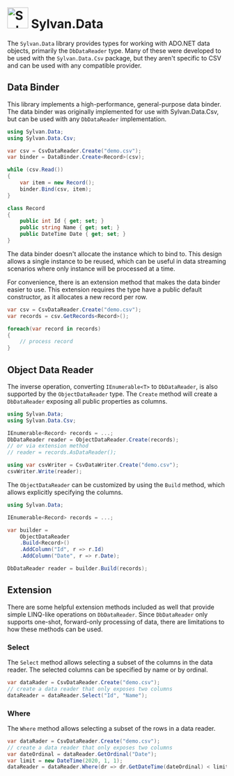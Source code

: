 # <img src="../../Sylvan.png" height="48" alt="Sylvan Logo"/> Sylvan.Data

The `Sylvan.Data` library provides types for working with ADO.NET data objects, primarily the `DbDataReader` type.
Many of these were developed to be used with the `Sylvan.Data.Csv` package, but they aren't specific to CSV and 
can be used with any compatible provider.

## Data Binder

This library implements a high-performance, general-purpose data binder.
The data binder was originally implemented for use with Sylvan.Data.Csv,
but can be used with any `DbDataReader` implementation.

```C#
using Sylvan.Data;
using Sylvan.Data.Csv;

var csv = CsvDataReader.Create("demo.csv");
var binder = DataBinder.Create<Record>(csv);

while (csv.Read())
{
	var item = new Record();
	binder.Bind(csv, item);
}

class Record
{
	public int Id { get; set; }
	public string Name { get; set; }
	public DateTime Date { get; set; }
}

```

The data binder doesn't allocate the instance which to bind to.
This design allows a single instance to be reused, 
which can be useful in data streaming scenarios where only instance will be processed at a time.

For convenience, there is an extension method that makes the data binder easier to use.
This extension requires the type have a public default constructor, as it allocates a new record per row.

```C#
var csv = CsvDataReader.Create("demo.csv");
var records = csv.GetRecords<Record>();

foreach(var record in records) 
{
    // process record
}
```

## Object Data Reader

The inverse operation, converting `IEnumerable<T>` to `DbDataReader`, is also supported by the `ObjectDataReader` type.
The `Create` method will create a `DbDataReader` exposing all public properties as columns.

```C#
using Sylvan.Data;
using Sylvan.Data.Csv;

IEnumerable<Record> records = ...;
DbDataReader reader = ObjectDataReader.Create(records);
// or via extension method
// reader = records.AsDataReader();

using var csvWriter = CsvDataWriter.Create("demo.csv");
csvWriter.Write(reader);
```

The `ObjectDataReader` can be customized by using the `Build` method, which allows explicitly specifying the columns.

```C#
using Sylvan.Data;

IEnumerable<Record> records = ...;

var builder =
    ObjectDataReader
    .Build<Record>()
    .AddColumn("Id", r => r.Id)
    .AddColumn("Date", r => r.Date);

DbDataReader reader = builder.Build(records);
```


## Extension

There are some helpful extension methods included as well that provide simple LINQ-like
operations on `DbDataReader`. 
Since `DbDataReader` only supports one-shot, forward-only processing of data,
there are limitations to how these methods can be used.

### Select

The `Select` method allows selecting a subset of the columns in the data reader.
The selected columns can be specified by name or by ordinal.

```C#
var dataRader = CsvDataReader.Create("demo.csv");
// create a data reader that only exposes two columns
dataReader = dataReader.Select("Id", "Name");
```

### Where

The `Where` method allows selecting a subset of the rows in a data reader.

```C#
var dataRader = CsvDataReader.Create("demo.csv");
// create a data reader that only exposes two columns
var dateOrdinal = dataReader.GetOrdinal("Date");
var limit = new DateTime(2020, 1, 1);
dataReader = dataReader.Where(dr => dr.GetDateTime(dateOrdinal) < limit);
```